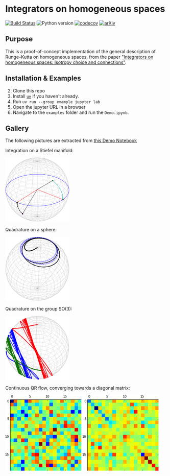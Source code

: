 # Integrators on homogeneous spaces

[![Build Status](https://github.com/olivierverdier/homogint/actions/workflows/python_package.yml/badge.svg?branch=main)](https://github.com/olivierverdier/homogint/actions/workflows/python_package.yml?query=branch%3Amain)
![Python version](https://img.shields.io/badge/Python-3.9%20|%203.10%20|%203.11%20|%203.12%20|%203.13-blue.svg?logo=python&logoColor=gold)
[![codecov](https://codecov.io/github/olivierverdier/homogint/graph/badge.svg?token=Ea4XsTXw6A)](https://codecov.io/github/olivierverdier/homogint)
[![arXiv](https://img.shields.io/badge/arXiv-1402.6981-b31b1b.svg?logo=arxiv&logoColor=red)](https://arxiv.org/abs/1402.6981)

## Purpose


This is a proof-of-concept implementation of the general description of Runge–Kutta on homogeneous spaces, from the paper ["Integrators on homogeneous spaces: Isotropy choice and connections"](http://arxiv.org/abs/1402.6981).

## Installation & Examples

2. Clone this repo
1. Install [`uv`](https://docs.astral.sh/uv/) if you haven't already.
4. Run `uv run --group example jupyter lab`
5. Open the jupyter URL in a browser
6. Navigate to the `examples` folder and run the `Demo.ipynb`.

## Gallery
The following pictures are extracted from [this Demo Notebook](https://gist.github.com/olivierverdier/ea449d66f856481fd80ab5aa76bb08c0)


Integration on a Stiefel manifold:

<img src="img/oja.png" alt="oja" width="200" />

Quadrature on a sphere:

<img src="img/quad.png" alt="quad" width="200" />

Quadrature on the group SO(3):

<img src="img/so3quad.png" alt="so3quad" width="200" />


Continuous QR flow, converging towards a diagonal matrix:

![matinit](img/matinit.png) ![matfinal](img/matfinal.png)


